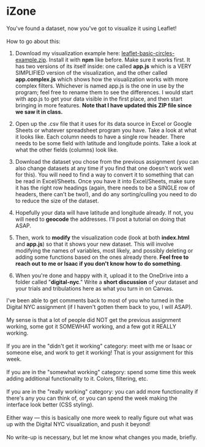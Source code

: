 # iZone

You've found a dataset, now you've got to visualize it using Leaflet! </br>
</br>
How to go about this:

1. Download my visualization example here: [leaflet-basic-circles-example.zip](/leaflet-basic-circles-example/). Install it with **npm** like before. Make sure it works first. It has two versions of its itself inside: one called **app.js** which is a VERY SIMPLIFIED version of the visualization, and the other called **app.complex.js** which shows how the visualization works with more complex filters. Whichever is named app.js is the one in use by the program; feel free to rename them to see the differences. I would start with app.js to get your data visible in the first place, and then start bringing in more features. **Note that I have updated this ZIP file since we saw it in class.**

2. Open up the .csv file that it uses for its data source in Excel or Google Sheets or whatever spreadsheet program you have. Take a look at what it looks like. Each column needs to have a single row header. There needs to be some field with latitude and longitude points. Take a look at what the other fields (columns) look like.

3. Download the dataset you chose from the previous assignment (you can also change datasets at any time if you find that one doesn't work well for this). You will need to find a way to convert it to something that can be read in Excel/Sheets. Once you have it into Excel/Sheets, make sure it has the right row headings (again, there needs to be a SINGLE row of headers, there can't be two!), and do any sorting/culling you need to do to reduce the size of the dataset.

4. Hopefully your data will have latitude and longitude already. If not, you will need to **geocode** the addresses. I'll post a tutorial on doing that ASAP.

5. Then, work to **modify** the visualization code (look at both **index.html** and **app.js**) so that it shows your new dataset. This will involve modifying the names of variables, most likely, and possibly deleting or adding some functions based on the ones already there. **Feel free to reach out to me or Isaac if you don't know how to do something**.

6. When you're done and happy with it, upload it to the OneDrive into a folder called "**digital-nyc**." Write a **short discussion** of your dataset and your trials and tribulations here as what you turn in on Canvas.

I've been able to get comments back to most of you who turned in the Digital NYC assignment (if I haven't gotten them back to you, I will ASAP). </br>
</br>
My sense is that a lot of people did NOT get the previous assignment working, some got it SOMEWHAT working, and a few got it REALLY working. </br>
</br>
If you are in the "didn't get it working" category: meet with me or Isaac or someone else, and work to get it working! That is your assignment for this week. </br>
</br>
If you are in the "somewhat working" category: spend some time this week adding additional functionality to it. Colors, filtering, etc. </br>
</br>
If you are in the "really working" category: you can add more functionality if there's any you can think of, or you can spend the week making the interface look better (CSS styling). </br>
</br>
Either way — this is basically one more week to really figure out what was up with the Digital NYC visualization, and push it beyond! </br>
</br>
No write-up is necessary, but let me know what changes you made, briefly.
